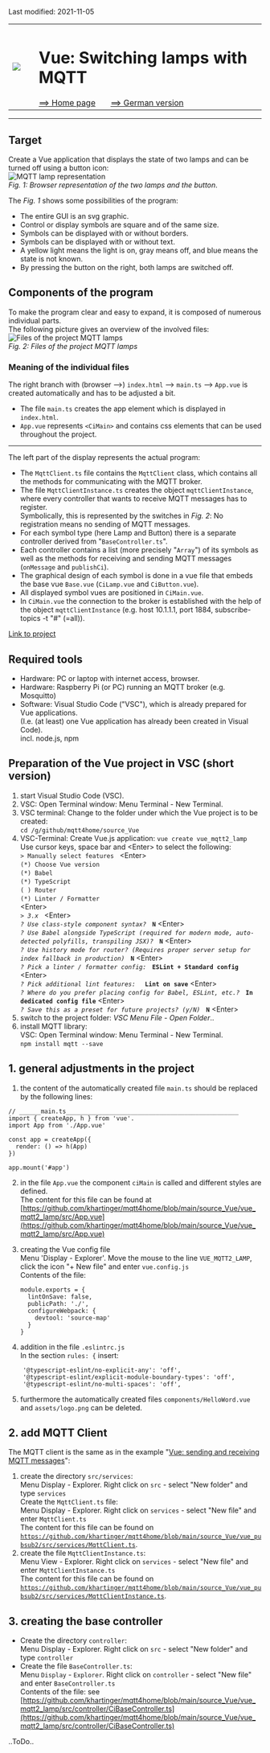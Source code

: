 Last modified: 2021-11-05   
<table><tr><td><img src="logo/mqtt4home_96.png"></td><td>&nbsp;</td><td>
<h1>Vue: Switching lamps with MQTT</h1>
<a href="../readme.md">==> Home page</a> &nbsp; &nbsp; &nbsp; 
<a href="m4h506_Vue_Mqtt2_Lamp.md">==> German version</a> &nbsp; &nbsp; &nbsp; 
</td></tr></table><hr>

## Target
Create a Vue application that displays the state of two lamps and can be turned off using a button icon:   
![MQTT lamp representation](./images/211105_vue_mqtt2_start.png "MQTT lamp representation")   
_Fig. 1: Browser representation of the two lamps and the button_.   

The _Fig. 1_ shows some possibilities of the program:   
* The entire GUI is an svg graphic.
* Control or display symbols are square and of the same size.
* Symbols can be displayed with or without borders.
* Symbols can be displayed with or without text.
* A yellow light means the light is on, gray means off, and blue means the state is not known.
* By pressing the button on the right, both lamps are switched off.

## Components of the program
To make the program clear and easy to expand, it is composed of numerous individual parts.   
The following picture gives an overview of the involved files:
![Files of the project MQTT lamps](./images/vue_mqtt2_lamp1_files.png "Files of the project MQTT lamps")   
_Fig. 2: Files of the project MQTT lamps_   

### Meaning of the individual files   
The right branch with (browser -->) `index.html` --> `main.ts` --> `App.vue` is created automatically and has to be adjusted a bit.   
   * The file `main.ts` creates the app element which is displayed in `index.html`.   
   * `App.vue` represents `<CiMain>` and contains css elements that can be used throughout the project.   
---   
The left part of the display represents the actual program:   
* The `MqttClient.ts` file contains the `MqttClient` class, which contains all the methods for communicating with the MQTT broker.   
* The file `MqttClientInstance.ts` creates the object `mqttClientInstance`, where every controller that wants to receive MQTT messages has to register.   
Symbolically, this is represented by the switches in _Fig. 2_: No registration means no sending of MQTT messages.   
* For each symbol type (here Lamp and Button) there is a separate controller derived from "`BaseController.ts`".   
* Each controller contains a list (more precisely "`Array`") of its symbols as well as the methods for receiving and sending MQTT messages (`onMessage` and `publishCi`).
* The graphical design of each symbol is done in a vue file that embeds the base vue `Base.vue` (`CiLamp.vue` and `CiButton.vue`).   
* All displayed symbol vues are positioned in `CiMain.vue`.   
* In `CiMain.vue` the connection to the broker is established with the help of the object `mqttClientInstance` (e.g. host 10.1.1.1, port 1884, subscribe-topics -t "#" (=all)).

[Link to project](https://github.com/khartinger/mqtt4home/tree/main/source_Vue/vue_mqtt2_lamp)   

## Required tools
* Hardware: PC or laptop with internet access, browser.
* Hardware: Raspberry Pi (or PC) running an MQTT broker (e.g. Mosquitto)
* Software: Visual Studio Code ("VSC"), which is already prepared for Vue applications.   
   (I.e. (at least) one Vue application has already been created in Visual Code).   
   incl. node.js, npm

## Preparation of the Vue project in VSC (short version)   
1. start Visual Studio Code (VSC).   
2. VSC: Open Terminal window: Menu Terminal - New Terminal.   
3. VSC terminal: Change to the folder under which the Vue project is to be created:   
   `cd /g/github/mqtt4home/source_Vue`   
4. VSC-Terminal: Create Vue.js application: `vue create vue_mqtt2_lamp`  
   Use cursor keys, space bar and &lt;Enter&gt; to select the following:   
   `> Manually select features` &nbsp; &lt;Enter&gt;   
   `(*) Choose Vue version`   
   `(*) Babel`   
   `(*) TypeScript`   
   `( ) Router`   
   `(*) Linter / Formatter`   
   &lt;Enter&gt;   
   _`> 3.x`_ &nbsp; &lt;Enter&gt;      
   _`? Use class-style component syntax?`_ &nbsp; __`N`__ &lt;Enter&gt;   
   _`? Use Babel alongside TypeScript (required for modern mode, auto-detected polyfills, transpiling JSX)?`_ &nbsp; __`N`__ &lt;Enter&gt;   
   _`? Use history mode for router? (Requires proper server setup for index fallback in production)`_ &nbsp; __`N`__ &lt;Enter&gt;   
   _`? Pick a linter / formatter config:`_ &nbsp; __`ESLint + Standard config`__ &lt;Enter&gt;   
   _`? Pick additional lint features: `_ &nbsp; __`Lint on save`__ &lt;Enter&gt;   
   _`? Where do you prefer placing config for Babel, ESLint, etc.?`_ &nbsp; __`In dedicated config file`__ &lt;Enter&gt;   
   _`? Save this as a preset for future projects? (y/N)`_ &nbsp; __`N`__ &lt;Enter&gt;   
5. switch to the project folder: _VSC Menu File - Open Folder_..
6. install MQTT library:   
   VSC: Open Terminal window: Menu Terminal - New Terminal.   
   `npm install mqtt --save`   

## 1. general adjustments in the project
1. the content of the automatically created file `main.ts` should be replaced by the following lines:   
```   
// ______main.ts________________________________________________
import { createApp, h } from 'vue'.
import App from './App.vue'

const app = createApp({
  render: () => h(App)
})

app.mount('#app')

```   

2. in the file `App.vue` the component `ciMain` is called and different styles are defined.   
The content for this file can be found at [https://github.com/khartinger/mqtt4home/blob/main/source_Vue/vue_mqtt2_lamp/src/App.vue](https://github.com/khartinger/mqtt4home/blob/main/source_Vue/vue_mqtt2_lamp/src/App.vue)   

3. creating the Vue config file   
   Menu 'Display - Explorer'. Move the mouse to the line `VUE_MQTT2_LAMP`, click the icon "+ New file" and enter `vue.config.js`   
   Contents of the file:   
   ```   
   module.exports = {
     lintOnSave: false,
     publicPath: './',
     configureWebpack: {
       devtool: 'source-map'
     }
   }

   ```   
4. addition in the file `.eslintrc.js`   
In the section `rules: {` insert:
```   
    '@typescript-eslint/no-explicit-any': 'off',
    '@typescript-eslint/explicit-module-boundary-types': 'off',
    '@typescript-eslint/no-multi-spaces': 'off',
```   

5. furthermore the automatically created files `components/HelloWord.vue` and `assets/logo.png` can be deleted.
## 2. add MQTT Client
The MQTT client is the same as in the example
"[Vue: sending and receiving MQTT messages](m4h505_Vue_Mqtt1.md)":   
1. create the directory `src/services`:   
   Menu Display - Explorer. Right click on `src` - select "New folder" and type `services`   
Create the `MqttClient.ts` file:   
   Menu Display - Explorer. Right click on `services` - select "New file" and enter `MqttClient.ts`   
   The content for this file can be found on [`https://github.com/khartinger/mqtt4home/blob/main/source_Vue/vue_pubsub2/src/services/MqttClient.ts`](https://github.com/khartinger/mqtt4home/blob/main/source_Vue/vue_pubsub2/src/services/MqttClient.ts).   
3. create the file `MqttClientInstance.ts`:   
   Menu View - Explorer. Right click on `services` - select "New file" and enter `MqttClientInstance.ts`   
   The content for this file can be found on [`https://github.com/khartinger/mqtt4home/blob/main/source_Vue/vue_pubsub2/src/services/MqttClientInstance.ts`](https://github.com/khartinger/mqtt4home/blob/main/source_Vue/vue_pubsub2/src/services/MqttClientInstance.ts).   

## 3. creating the base controller
* Create the directory `controller`:   
   Menu Display - Explorer. Right click on `src` - select "New folder" and type `controller`   
* Create the file `BaseController.ts`:   
   Menu `Display` - `Explorer`. Right click on `controller` - select "New file" and enter `BaseController.ts`   
   Contents of the file: see [https://github.com/khartinger/mqtt4home/blob/main/source_Vue/vue_mqtt2_lamp/src/controller/CiBaseController.ts](https://github.com/khartinger/mqtt4home/blob/main/source_Vue/vue_mqtt2_lamp/src/controller/CiBaseController.ts)

..ToDo..
